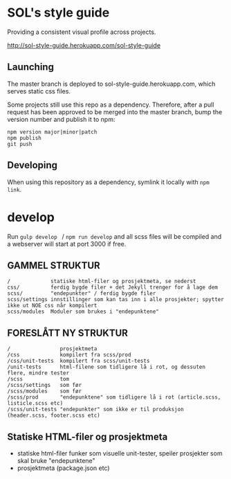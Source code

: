 SOL's style guide
=================
Providing a consistent visual profile across projects.

http://sol-style-guide.herokuapp.com/sol-style-guide

Launching
------------------------
The master branch is deployed to sol-style-guide.herokuapp.com, which serves static css files.

Some projects still use this repo as a dependency. Therefore, after a pull request has been approved to be merged into the master branch, bump the version number and publish it to npm:

    npm version major|minor|patch
    npm publish
    git push

Developing
------------------------
When using this repository as a dependency, symlink it locally with `npm link`.

# develop

Run `gulp develop ` / `npm run develop` and all scss files will be compiled and
  a webserver will start at port 3000 if free.

GAMMEL STRUKTUR
------------------------
    /             statiske html-filer og prosjektmeta, se nederst
    css/          ferdig bygde filer + det Jekyll trenger for å lage dem
    scss/         "endepunkter" / ferdig bygde filer
    scss/settings innstillinger som kan tas inn i alle prosjekter; spytter ikke ut NOE css når kompilert
    scss/modules  Moduler som brukes i "endepunktene"

FORESLÅTT NY STRUKTUR
------------------------
    /                prosjektmeta
    /css             kompilert fra scss/prod
    /css/unit-tests  kompilert fra scss/unit-tests
    /unit-tests      html-filene som tidligere lå i rot, og dessuten flere, mindre tester
    /scss            tom
    /scss/settings   som før
    /scss/modules    som før
    /scss/prod       "endepunktene" som tidligere lå i rot (article.scss, listicle.scss etc)
    /scss/unit-tests "endepunkter" som ikke er til produksjon (header.scss, footer.scss etc)

Statiske HTML-filer og prosjektmeta
------------------------
* statiske html-filer funker som visuelle unit-tester, speiler prosjekter som skal bruke "endepunktene"
* prosjektmeta (package.json etc)
